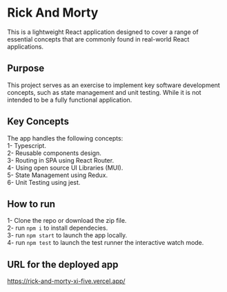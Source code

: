 # Rick And Morty

This is a lightweight React application designed to cover a range of essential concepts that are commonly found in real-world React applications. 

## Purpose

This project serves as an exercise to implement key software development concepts, such as state management and unit testing. While it is not intended to be a fully functional application.

## Key Concepts

The app handles the following concepts:\
1- Typescript.\
2- Reusable components design.\
3- Routing in SPA using React Router.\
4- Using open source UI Libraries (MUI).\
5- State Management using Redux.\
6- Unit Testing using jest.

## How to run

1- Clone the repo or download the zip file.\
2- run `npm i` to install dependecies.\
3- run `npm start` to launch the app locally.\
4- run `npm test` to launch the test runner the interactive watch mode.

## URL for the deployed app
https://rick-and-morty-xi-five.vercel.app/
